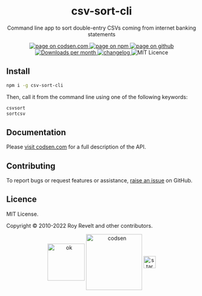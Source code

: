 <h1 align="center">csv-sort-cli</h1>

<p align="center">Command line app to sort double-entry CSVs coming from internet banking statements</p>

<p align="center">
  <a href="https://codsen.com/os/csv-sort-cli" rel="nofollow noreferrer noopener">
    <img src="https://img.shields.io/badge/-codsen-blue?style=flat-square" alt="page on codsen.com">
  </a>
  <a href="https://www.npmjs.com/package/csv-sort-cli" rel="nofollow noreferrer noopener">
    <img src="https://img.shields.io/badge/-npm-blue?style=flat-square" alt="page on npm">
  </a>
  <a href="https://github.com/codsen/codsen/tree/main/packages/csv-sort-cli" rel="nofollow noreferrer noopener">
    <img src="https://img.shields.io/badge/-github-blue?style=flat-square" alt="page on github">
  </a>
  <a href="https://npmcharts.com/compare/csv-sort-cli?interval=30" rel="nofollow noreferrer noopener" target="_blank">
    <img src="https://img.shields.io/npm/dm/csv-sort-cli.svg?style=flat-square" alt="Downloads per month">
  </a>
  <a href="https://codsen.com/os/csv-sort-cli/changelog" rel="nofollow noreferrer noopener">
    <img src="https://img.shields.io/badge/changelog-here-brightgreen?style=flat-square" alt="changelog">
  </a>
  <img src="https://img.shields.io/badge/licence-MIT-brightgreen.svg?style=flat-square" alt="MIT Licence">
</p>

## Install

```bash
npm i -g csv-sort-cli
```

Then, call it from the command line using one of the following keywords:

```bash
csvsort
sortcsv
```

## Documentation

Please [visit codsen.com](https://codsen.com/os/csv-sort-cli/) for a full description of the API.

## Contributing

To report bugs or request features or assistance, [raise an issue](https://github.com/codsen/codsen/issues/new/choose) on GitHub.

## Licence

MIT License.

Copyright © 2010-2022 Roy Revelt and other contributors.

<p align="center"><img src="https://codsen.com/images/png-codsen-ok.png" width="98" alt="ok" align="center"> <img src="https://codsen.com/images/png-codsen-1.png" width="148" alt="codsen" align="center"> <img src="https://codsen.com/images/png-codsen-star-small.png" width="32" alt="star" align="center"></p>
